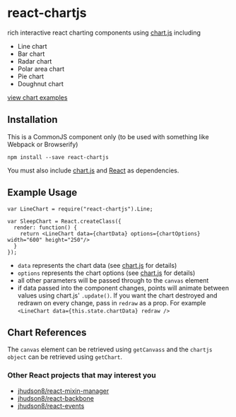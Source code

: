 react-chartjs
============

rich interactive react charting components using [chart.js](http://www.chartjs.org/) including

* Line chart
* Bar chart
* Radar chart
* Polar area chart
* Pie chart
* Doughnut chart

[view chart examples](http://jhudson8.github.io/react-chartjs/index.html)

Installation
------------
This is a CommonJS component only (to be used with something like Webpack or Browserify)
```
npm install --save react-chartjs
```
You must also include [chart.js](https://www.npmjs.com/package/chart.js) and [React](https://www.npmjs.com/package/react) as dependencies.

Example Usage
-------------
```
var LineChart = require("react-chartjs").Line;

var SleepChart = React.createClass({
  render: function() {
    return <LineChart data={chartData} options={chartOptions} width="600" height="250"/>
  }
});
```

* ```data``` represents the chart data (see [chart.js](http://www.chartjs.org/) for details)
* ```options``` represents the chart options (see [chart.js](http://www.chartjs.org/) for details)
* all other parameters will be passed through to the ```canvas``` element
* if data passed into the component changes, points will animate between values using chart.js' ```.update()```. If you want the chart destroyed and redrawn on every change, pass in ```redraw``` as a prop. For example ```<LineChart data={this.state.chartData} redraw />```

Chart References
----------------
The ```canvas``` element can be retrieved using ```getCanvass``` and the ```chartjs object``` can be retrieved using ```getChart```.


### Other React projects that may interest you

* [jhudson8/react-mixin-manager](https://github.com/jhudson8/react-mixin-manager)
* [jhudson8/react-backbone](https://github.com/jhudson8/react-backbone)
* [jhudson8/react-events](https://github.com/jhudson8/react-events)

